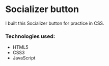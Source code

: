 <h1>Socializer button</h1>
<p> I built this Socializer button for practice in CSS.</p>

<h3>Technologies used:</h3>
<ul>
<li>HTML5</li>
<li>CSS3</li>
<li>JavaScript</li>
</ul>
